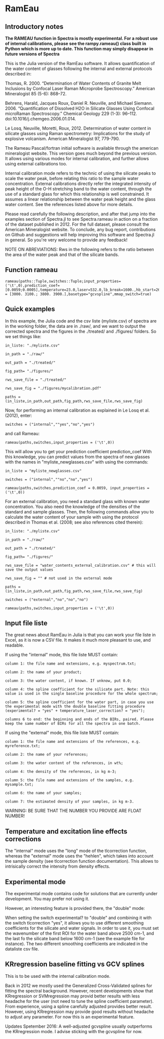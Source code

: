 # RamEau

## Introductory notes

**The RAMEAU function in Spectra is mostly experimental. For a robust use of internal calibrations, please see the rampy.rameau() class built in Python which is more up to date. This function may simply disappear in future versions of Spectra**
	
This is the Julia version of the RamEau software. It allows quantification of the water content of glasses following the internal and external protocols described in:

Thomas, R. 2000. “Determination of Water Contents of Granite Melt Inclusions by Confocal Laser Raman Microprobe Spectroscopy.” American Mineralogist 85 (5-6): 868–72.

Behrens, Harald, Jacques Roux, Daniel R. Neuville, and Michael Siemann. 2006. “Quantification of Dissolved H2O in Silicate Glasses Using Confocal microRaman Spectroscopy.” Chemical Geology 229 (1-3): 96–112. doi:10.1016/j.chemgeo.2006.01.014.

Le Losq, Neuville, Moretti, Roux, 2012. Determination of water content in silicate glasses using Raman spectrometry: Implications for the study of explosive volcanism. American Mineralogist 97, 779-790.

The Rameau Pascal/fortran initial software is available through the american mineralogist website. This version goes much beyond the previous version. It allows using various modes for internal calibration, and further allows using external calibrations too.

Internal calibration mode refers to the technic of using the silicate peaks to scale the water peak, before relating this ratio to the sample water concentration. External calibrations directly refer the integrated intensity of peak height of the O-H stretching band to the water content, through the use of a standard glass for which this relationship is well constrained. It assumes a linear relationship between the water peak height and the glass water content. See the references listed above for more details.

Please read carefully the following description, and after that jump into the examples section of Spectra.jl to see Spectra.rameau in action on a fraction of the dataset published in 2012. For the full dataset, please consult the American Mineralogist website. To conclude, any bug report, contributions on Github and suggestions will help improving this software and Spectra.jl in general. So you're very welcome to provide any feedback!

NOTE ON ABREVIATIONS: Rws in the following refers to the ratio between the area of the water peak and that of the silicate bands.

## Function rameau

```@docs
rameau(paths::Tuple,switches::Tuple;input_properties=('\t',0),prediction_coef=[0.0059;0.0005],temperature=23.0,laser=532.0,lb_break=1600.,hb_start=2600.,roi_hf_external = [3000. 3100.; 3800. 3900.],basetype="gcvspline",mmap_switch=true)

```

## Quick examples

In this example, the Julia code and the csv liste (myliste.csv) of spectra are in the working folder, the data are in ./raw/, and we want to output the corrected spectra and the figures in the ./treated/ and ./figures/ folders. So we set things like:

	in_liste: "./myliste.csv"

	in_path = "./raw/"

	out_path = "./treated/"

	fig_path= "./figures/"

	rws_save_file = "./treated/"

	rws_save_fig = "./figures/mycalibration.pdf"

	paths = (in_liste,in_path,out_path,fig_path,rws_save_file,rws_save_fig)

Now, for performing an internal calibration as explained in Le Losq et al. (2012), enter:

	switches = ("internal",""yes","no","yes")

and call Rameau:

	rameau(paths,switches,input_properties = ('\t',0))

This will allow you to get your prediction coefficient prediction_coef With this knowledge, you can predict values from the spectra of new glasses with the names in "myliste_newglasses.csv" with using the commands:

	in_liste = "myliste_newglasses.csv"

	switches = ("internal",""no","no","yes")

	rameau(paths,switches,prediction_coef = 0.0059, input_properties = ('\t',0))

For an external calibration, you need a standard glass with known water concentration. You also need the knowledge of the densities of the standard and sample glasses. Then, the following commands allow you to calculate the water content of your sample with using the protocol described in Thomas et al. (2008; see also references cited therein):

	in_liste: "./myliste.csv"

	in_path = "./raw/"

	out_path = "./treated/"

	fig_path= "./figures/"

	rws_save_file = "water_contents_external_calibration.csv" # this will save the output values

	rws_save_fig = "" # not used in the external mode

	paths = (in_liste,in_path,out_path,fig_path,rws_save_file,rws_save_fig)

	switches = ("external","no","no","no")

	rameau(paths,switches,input_properties = ('\t',0))

## Input file liste

The great news about RamEau in Julia is that you can work your file liste in Excel, as it is now a CSV file. It makes it much more pleasant to use, and readable.

If using the "internal" mode, this file liste MUST contain:

	column 1: the file name and extensions, e.g. myspectrum.txt;

	column 2: the name of your product;

	column 3: the water content, if known. If unknow, put 0.0;

	column 4: the spline coefficient for the silicate part. Note: this value is used in the single baseline procedure for the whole spectrum;

	column 5: the spline coefficient for the water part, in case you use the experimental mode with the double baseline fitting procedure (experimental? = "yes" + temperature_laser_correction? = "yes");

	columns 6 to end: the beginning and ends of the BIRs, paired. Please keep the same number of BIRs for all the spectra in one batch.

If using the "external" mode, this file liste MUST contain:

	column 1: the file name and extensions of the references, e.g. myreference.txt;

	column 2: the name of your references;

	column 3: the water content of the references, in wt%;

	column 4: the density of the references, in kg m-3;

	column 5: the file name and extensions of the samples, e.g. mysample.txt;

	column 6: the name of your samples;

	column 7: the estimated density of your samples, in kg m-3.

WARNING: BE SURE THAT THE NUMBER YOU PROVIDE ARE FLOAT NUMBER!

## Temperature and excitation line effects corrections

The "internal" mode uses the "long" mode of the tlcorrection function, whereas the "external" mode uses the "hehlen", which takes into account the sample density (see tlcorrection function documentation). This allows to intrisically correct the intensity from density effects.

## Experimental mode

The experimental mode contains code for solutions that are currently under development. You may prefer not using it.

However, an interesting feature is provided there, the "double" mode:

When setting the switch experimental? to "double" and combining it with the switch tlcorrection "yes", it allows you to use different smoothing coefficients for the silicate and water signals. In order to use it, you must set the wavenumber of the first ROI for the water band above 2500 cm-1, and the last fo the silicate band below 1600 cm-1 (see the example file for instance). The two different smoothing coefficients are indicated in the dataliste csv file.

## KRregression baseline fitting vs GCV splines

This is to be used with the internal calibration mode.

Back in 2012 we mostly used the Generalized Cross-Validated splines for fitting the spectral background. However, recent developments show that KRregression or SVMregression may provid better results with less headache for the user (not need to tune the spline coefficient parameter). From experience, using a spline carefully adjusted provides better result. However, using KRregression may provide good results without headache to adjust any parameter. For now this is an experimental feature.

Updates Spetember 2016: A well-adjusted gcvspline usually outperforms the KRregression mode. I advise sticking with the gcvspline for now.
